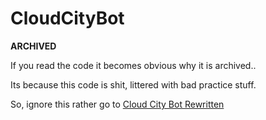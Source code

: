 # CloudCityBot

**ARCHIVED**

If you read the code it becomes obvious why it is archived..

Its because this code  is shit, littered with bad practice stuff.

So, ignore this rather go to [Cloud City Bot Rewritten](https://github.com/MrCloudYT/Cloud-City-Bot-Rewritten "Better version of this")
